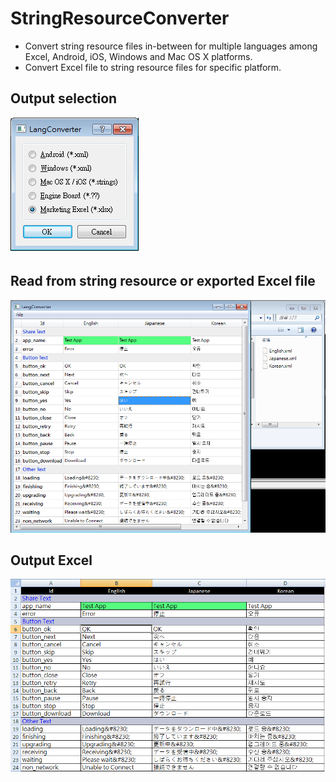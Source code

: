# StringResourceConverter
* Convert string resource files in-between for multiple languages among Excel, Android, iOS, Windows and Mac OS X platforms.
* Convert Excel file to string resource files for specific platform.

## Output selection
![Output format](https://github.com/sokunmin/StringResourceConverter/blob/master/screen_shots/1.png)

## Read from string resource or exported Excel file
![Read from string resource](https://github.com/sokunmin/StringResourceConverter/blob/master/screen_shots/2.png)

## Output Excel
![Output Excel](https://github.com/sokunmin/StringResourceConverter/blob/master/screen_shots/3.png)
